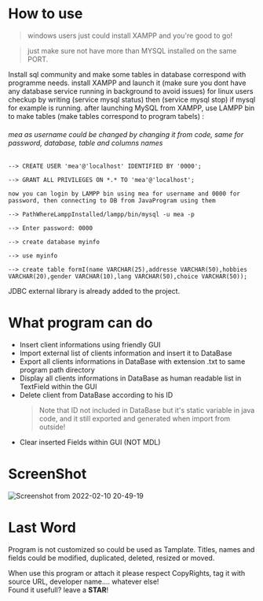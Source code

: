 # How to use
> windows users just could install XAMPP and you're good to go! 


> just make sure not have more than MYSQL installed on the same PORT.

Install sql community and make some tables in database correspond with programme needs.
install XAMPP and launch it (make sure you dont have any database service running in background to avoid issues)
  for linux users checkup by writing (service mysql status) then (service mysql stop) if mysql for example is running.
  after launching MySQL from XAMPP, use LAMPP bin to make tables (make tables correspond to program tabels) :


###### mea as username could be changed by changing it from code, same for password, database, table and columns names

    --> CREATE USER 'mea'@'localhost' IDENTIFIED BY '0000';
  	
    --> GRANT ALL PRIVILEGES ON *.* TO 'mea'@'localhost';
    
    now you can login by LAMPP bin using mea for username and 0000 for password, then connecting to DB from JavaProgram using them
    
    --> PathWhereLamppInstalled/lampp/bin/mysql -u mea -p  
	 
    --> Enter password: 0000
    
    --> create database myinfo
    
    --> use myinfo
    
    --> create table formI(name VARCHAR(25),addresse VARCHAR(50),hobbies VARCHAR(20),gender VARCHAR(10),lang VARCHAR(50),choice VARCHAR(50));
    
JDBC external library is already added to the project.


# What program can do

* Insert client informations using friendly GUI
* Import external list of clients information and insert it to DataBase
* Export all clients informations in DataBase with extension .txt to same program path directory
* Display all clients informations in DataBase as human readable list in TextField within the GUI
* Delete client from DataBase according to his ID
   > Note that ID not included in DataBase but it's static variable in java code, and it still exported and generated when import from outside!
* Clear inserted Fields within GUI (NOT MDL)



# ScreenShot













![Screenshot from 2022-02-10 20-49-19](https://user-images.githubusercontent.com/61779813/153750098-0d0f2863-e302-4c92-8e00-aa387d0223f5.png)





# Last Word

Program is not customized so could be used as Tamplate.
Titles, names and fields could be modified, duplicated, deleted, resized or moved.




When use this program or attach it please respect CopyRights, tag it with source URL, developer name.... whatever else!               
Found it usefull? leave a **STAR**!
